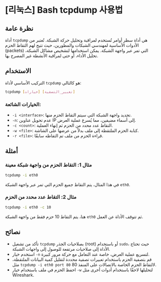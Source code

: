 # [리눅스] Bash tcpdump 사용법

## نظرة عامة
أداة `tcpdump` هي أداة سطر أوامر تُستخدم لمراقبة وتحليل حركة الشبكة. تُعتبر من الأدوات الأساسية لمهندسي الشبكات والمطورين، حيث تتيح لهم التقاط الحزم (packets) التي تمر عبر واجهة الشبكة. يمكن استخدامها لتشخيص مشاكل الشبكة، تحليل الأداء، أو حتى لمراقبة الأنشطة غير المصرح بها.

## الاستخدام
التركيب الأساسي لأداة `tcpdump` هو كالتالي:

```bash
tcpdump [خيارات] [تعبير_التصفية]
```

### الخيارات الشائعة:
- `-i <interface>`: تحديد واجهة الشبكة التي سيتم التقاط الحزم منها.
- `-n`: عدم تحويل عناوين IP إلى أسماء مضيفين، مما يُسرع عملية العرض.
- `-c <count>`: التقاط عدد محدد من الحزم ثم إنهاء العملية.
- `-w <file>`: كتابة الحزم الملتقطة إلى ملف بدلاً من عرضها على الشاشة.
- `-r <file>`: قراءة الحزم من ملف تم التقاطه سابقًا.

## أمثلة
### مثال 1: التقاط الحزم من واجهة شبكة معينة
```bash
tcpdump -i eth0
```
في هذا المثال، يتم التقاط جميع الحزم التي تمر عبر واجهة الشبكة `eth0`.

### مثال 2: التقاط عدد محدد من الحزم
```bash
tcpdump -i eth0 -c 10
```
هنا، يتم التقاط 10 حزم فقط من واجهة الشبكة `eth0` ثم تتوقف الأداة عن العمل.

## نصائح
- تأكد من تشغيل `tcpdump` بصلاحيات الجذر (root) أو باستخدام `sudo`، حيث تحتاج الأداة إلى صلاحيات مرتفعة للوصول إلى واجهات الشبكة.
- استخدم خيار `-n` لتسريع عملية العرض، خاصة عند التعامل مع حركة مرور كبيرة.
- قم بتصفية الحزم باستخدام تعبيرات تصفية محددة لتقليل كمية البيانات الملتقطة، مثل `tcpdump -i eth0 port 80` لالتقاط الحزم الخاصة بالاتصالات على المنفذ 80.
- احفظ الحزم في ملف باستخدام خيار `-w` لتحليلها لاحقًا باستخدام أدوات أخرى مثل Wireshark.